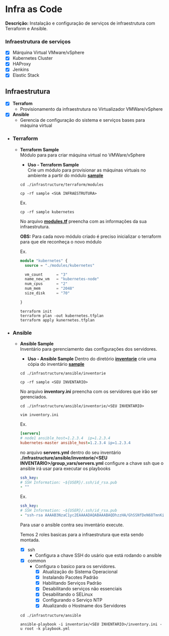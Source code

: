 # Infra as Code

**Descrição:** Instalação e configuração de serviços de infraestrutura com Terraform e Ansible.

### **Infraestrutura de serviços**

- [x] Márquina Virtual VMware/vSphere
- [x] Kubernetes Cluster
- [x] HAProxy
- [x] Jenkins
- [x] Elastic Stack

## **Infraestrutura**

- [x] **Terrafom**
  - Provisionamento da infraestrutura no Virtualizador VMWare/vSphere
- [x] **Ansible**
  - Gerencia de configuração do sistema e serviços bases para máquina virtual

- ### **Terraform**

  - **Terraform Sample**  
    Módulo para para criar máquina virtual no VMWare/vSphere
    - **Uso - Terraform Sample**  
    Crie um módulo para provisionar as máquinas virtuais no ambiente a partir do módulo [**sample**](./infrastructure/terraform/modules)

    ```shell
    cd ./infrastructure/terraform/modules

    cp -rf sample <SUA INFRAESTRUTURA>
    ```

    Ex.

    ```shell
    cp -rf sample kubernetes
    ```

    No arquivo [**modules.tf**](./infrastructure/terraform/modules.tf) preencha com as informações da sua infraestrutura.

    **OBS:** Para cada novo módulo criado é preciso inicializar o terraform para que ele reconheça o novo módulo

    Ex.

    ```terraform
    module "kubernetes" {
      source = "./modules/kubernetes"

      vm_count      = "3"
      name_new_vm   = "kubernetes-node"
      num_cpus      = "2"
      num_mem       = "2048"
      size_disk     = "70"

    }
    ```

    ```shell
    terraform init
    terraform plan -out kubernetes.tfplan
    terraform apply kunernetes.tfplan
    ```

- ### **Ansible**

  - **Ansible Sample**  
    Inventário para gerenciamento das configurações dos servidores.
    - **Uso - Ansible Sample**
    Dentro do diretório [**inventorie**](./infrastructure/ansible/inventorie) crie uma cópia do inventário [**sample**](./infrastructure/ansible/inventorie/sample)

    ```shell
    cd ./infrastructure/ansible/inventorie

    cp -rf sample <SEU INVENTARIO>
    ```

    No arquivo **inventory.ini** preencha com os servidores que irão ser gerenciados.

    ```shell
    cd ./infrastructure/ansible/inventorie/<SEU INVENTARIO>

    vim inventory.ini
    ```

    Ex.

    ```ini
    [servers]
    # node1 ansible_host=1.2.3.4  ip=1.2.3.4
    kubernetes-master ansible_host=1.2.3.4 ip=1.2.3.4
    ```

    no arquivo **servers.yml** dentro do seu inventário **./infrastructure/ansible/inventorie/\<SEU INVENTARIO\>/group_vars/servers.yml** configure a chave ssh que o ansible irá usar para executar os playbooks

    ```yaml
    ssh_key:
    # SSH Information: ~${USER}/.ssh/id_rsa.pub
    - ""
    ```

    Ex.

    ```yaml
    ssh_key:
    # SSH Information: ~${USER}/.ssh/id_rsa.pub
    - "ssh-rsa AAAAB3NzaC1yc2EAAAADAQABAAABAQDhzzHA/GhSSNfDeN68TmnKi7BpbbVQVpFzUvVpx7bANff612htvM1jJCbwud1TKUO+iH34fJGg1LRJEQlpopjvoW21T2qPSwZoocoqupcCzwPm5/J0BqPRZJdYewQUTDtmz77bRD6sKCGgT7z+31NvnzZZjQOTJvfUMQnMDd78rtcp8ktTVf+3F9f3mBVHNcu8Qn6a1RuT+Wnl7WWYTX7q3Irk0p/ZRWkYX6t+jrrSf+4nKocCeLC6tEKssJCV6VaL8YAkzLalOKWJj7dfXIxWhc9An16cVHANFl/xUlQYH3nNyg7MIFcKPFAUrJ+6mU4KiqS9yVDJdZF2ngdOeyob fabianoflorentino"
    ```

    Para usar o ansible contra seu inventário execute.

    Temos 2 roles basicas para a infraestrutura que esta sendo montada.
    - [x] ssh
      - Configura a chave SSH do usário que está rodando o ansible
    - [x] common
      - Configura o basico para os servidores.
        - [x] Atualização do Sistema Operacional
        - [x] Instalando Pacotes Padrão
        - [x] Habilitando Serviços Padrão
        - [x] Desabilitando serviços não essenciais
        - [x] Desabilitando o SELinux
        - [x] Configurando o Serviço NTP
        - [x] Atualizando o Hostname dos Servidores

    ```shell
    cd ./infrastructure/ansible

    ansible-playbook -i inventorie/<SEU INVENTARIO>/inventory.ini -u root -k playbook.yml
    ```
